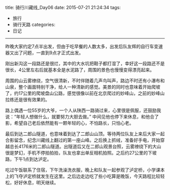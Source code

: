 title: 骑行川藏线_Day06
date: 2015-07-21 21:24:34
tags:
- 旅行
- 骑行天路
categories:
- 日记
---

昨晚大家约定7点半出发，但由于吃早餐的人数太多，出发后队友辉的自行车变速器又出了问题，一直到9点才正式出发。

刚出新沟这一段路还是很烂，其中的大水坑把鞋子都打湿了，幸好这一段路还不是很长，4公里左右后就基本全是水泥路了，周围的景色也慢慢变得漂亮起来。

周围的山云雾缭绕，空气很清新，不时伴随着几声鸟叫声，路边不时还有小瀑布和山泉，整个画面特别干净，给人一种清新的感觉。美景的同时也意味着开始爬坡了，约17公里的爬坡盘山公路，感觉很像以前在北京爬过的妙峰山，之前的妙峰山拉练还是很有效果的。

路上偶遇一位55岁的大爷，一个人从陕西一路骑过来，心里很是佩服，还鼓励我说：“年轻人想做什么，就要努力大胆去做。” 中间见他也停下来休息，和他合了影，希望自己老后依然能有一颗年轻的心，不怕路长，只怕心老。

最后到达二郎山隧道，也意味着到达了二郎山山顶。等待两位队友上来后大家一起合影留念，纪念川藏线上翻过的第一座山峰。之后换上抓绒，准备好手电，开始穿越总长4176米的二郎山隧道。出隧道后又在二郎山观景台照，云雾缭绕下的大山很是梦幻，手机不停拍拍拍，队友也拿出单反相机拍照。之后约27公里的下坡路，下午1点到达泸定。

吃过午饭联系了住宿，下午洗澡洗衣服，晚上和队友一起参观了泸定桥，小学课本上的飞夺泸定桥就发生在这里。之后边走边吃了些小吃算是晚饭，今天路程比较轻松，好好休息，明天继续。

